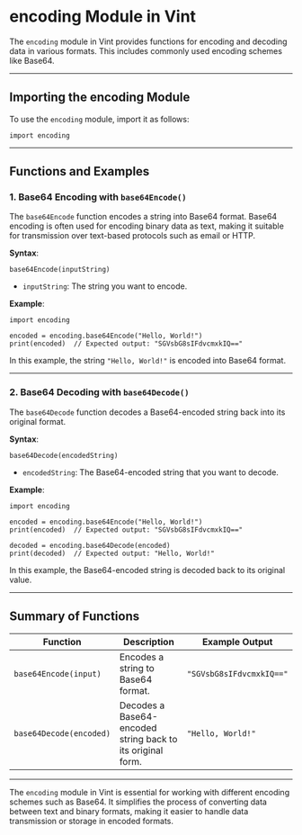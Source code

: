 # encoding Module in Vint

The `encoding` module in Vint provides functions for encoding and decoding data in various formats. This includes commonly used encoding schemes like Base64.

---

## Importing the encoding Module

To use the `encoding` module, import it as follows:

```vint
import encoding
```

---

## Functions and Examples

### 1. Base64 Encoding with `base64Encode()`
The `base64Encode` function encodes a string into Base64 format. Base64 encoding is often used for encoding binary data as text, making it suitable for transmission over text-based protocols such as email or HTTP.

**Syntax**:
```vint
base64Encode(inputString)
```
- `inputString`: The string you want to encode.

**Example**:
```vint
import encoding

encoded = encoding.base64Encode("Hello, World!")
print(encoded)  // Expected output: "SGVsbG8sIFdvcmxkIQ=="
```
In this example, the string `"Hello, World!"` is encoded into Base64 format.

---

### 2. Base64 Decoding with `base64Decode()`
The `base64Decode` function decodes a Base64-encoded string back into its original format.

**Syntax**:
```vint
base64Decode(encodedString)
```
- `encodedString`: The Base64-encoded string that you want to decode.

**Example**:
```vint
import encoding

encoded = encoding.base64Encode("Hello, World!")
print(encoded)  // Expected output: "SGVsbG8sIFdvcmxkIQ=="

decoded = encoding.base64Decode(encoded)
print(decoded)  // Expected output: "Hello, World!"
```
In this example, the Base64-encoded string is decoded back to its original value.

---

## Summary of Functions

| Function               | Description                                        | Example Output                             |
|------------------------|----------------------------------------------------|--------------------------------------------|
| `base64Encode(input)`   | Encodes a string to Base64 format.                 | `"SGVsbG8sIFdvcmxkIQ=="`                   |
| `base64Decode(encoded)` | Decodes a Base64-encoded string back to its original form. | `"Hello, World!"`                           |

---

The `encoding` module in Vint is essential for working with different encoding schemes such as Base64. It simplifies the process of converting data between text and binary formats, making it easier to handle data transmission or storage in encoded formats.